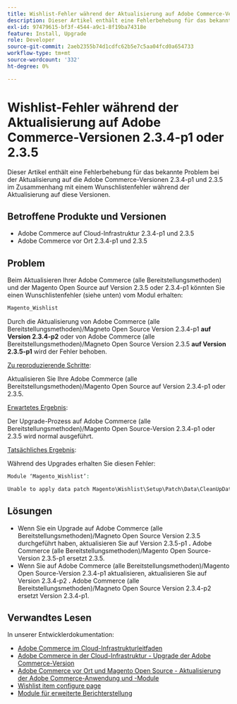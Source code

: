 ```yaml
---
title: Wishlist-Fehler während der Aktualisierung auf Adobe Commerce-Versionen 2.3.4-p1 oder 2.3.5
description: Dieser Artikel enthält eine Fehlerbehebung für das bekannte Problem bei der Aktualisierung auf die Adobe Commerce-Versionen 2.3.4-p1 und 2.3.5 im Zusammenhang mit einem Wunschlistenfehler während der Aktualisierung auf diese Versionen.
exl-id: 97479615-bf3f-4544-a9c1-8f19ba74318e
feature: Install, Upgrade
role: Developer
source-git-commit: 2aeb2355b74d1cdfc62b5e7c5aa04fcd0a654733
workflow-type: tm+mt
source-wordcount: '332'
ht-degree: 0%

---
```


# Wishlist-Fehler während der Aktualisierung auf Adobe Commerce-Versionen 2.3.4-p1 oder 2.3.5

Dieser Artikel enthält eine Fehlerbehebung für das bekannte Problem bei der Aktualisierung auf die Adobe Commerce-Versionen 2.3.4-p1 und 2.3.5 im Zusammenhang mit einem Wunschlistenfehler während der Aktualisierung auf diese Versionen.

## Betroffene Produkte und Versionen

* Adobe Commerce auf Cloud-Infrastruktur 2.3.4-p1 und 2.3.5
* Adobe Commerce vor Ort 2.3.4-p1 und 2.3.5

## Problem

Beim Aktualisieren Ihrer Adobe Commerce (alle Bereitstellungsmethoden) und der Magento Open Source auf Version 2.3.5 oder 2.3.4-p1 könnten Sie einen Wunschlistenfehler (siehe unten) vom Modul erhalten:

```php
Magento_Wishlist
```

Durch die Aktualisierung von Adobe Commerce (alle Bereitstellungsmethoden)/Magneto Open Source Version 2.3.4-p1 **auf Version 2.3.4-p2** oder von Adobe Commerce (alle Bereitstellungsmethoden)/Magneto Open Source Version 2.3.5 **auf Version 2.3.5-p1** wird der Fehler behoben.

<u>Zu reproduzierende Schritte</u>:

Aktualisieren Sie Ihre Adobe Commerce (alle Bereitstellungsmethoden)/Magento Open Source auf Version 2.3.4-p1 oder 2.3.5.

<u>Erwartetes Ergebnis</u>:

Der Upgrade-Prozess auf Adobe Commerce (alle Bereitstellungsmethoden)/Magento Open Source-Version 2.3.4-p1 oder 2.3.5 wird normal ausgeführt.

<u>Tatsächliches Ergebnis</u>:

Während des Upgrades erhalten Sie diesen Fehler:

```php
Module ‘Magento_Wishlist’:

Unable to apply data patch Magento\Wishlist\Setup\Patch\Data\CleanUpData for module Magento_Wishlist. Original exception message: Unable to unserialize value. Error: Syntax error
```

## Lösungen

* Wenn Sie ein Upgrade auf Adobe Commerce (alle Bereitstellungsmethoden)/Magneto Open Source Version 2.3.5 durchgeführt haben, aktualisieren Sie auf Version 2.3.5-p1 **.** Adobe Commerce (alle Bereitstellungsmethoden)/Magento Open Source-Version 2.3.5-p1 ersetzt 2.3.5.
* Wenn Sie auf Adobe Commerce (alle Bereitstellungsmethoden)/Magento Open Source-Version 2.3.4-p1 aktualisieren, aktualisieren Sie auf Version 2.3.4-p2 **.** Adobe Commerce (alle Bereitstellungsmethoden)/Magneto Open Source Version 2.3.4-p2 ersetzt Version 2.3.4-p1.

## Verwandtes Lesen

In unserer Entwicklerdokumentation:

* [Adobe Commerce im Cloud-Infrastrukturleitfaden](https://experienceleague.adobe.com/en/docs/commerce-cloud-service/user-guide/overview)
* [Adobe Commerce in der Cloud-Infrastruktur - Upgrade der Adobe Commerce-Version](https://experienceleague.adobe.com/en/docs/commerce-cloud-service/user-guide/develop/upgrade/commerce-version)
* [Adobe Commerce vor Ort und Magento Open Source - Aktualisierung der Adobe Commerce-Anwendung und -Module](https://experienceleague.adobe.com/en/docs/commerce-operations/upgrade-guide/overview)
* [Wishlist item configure page](https://developer.adobe.com/commerce/frontend-core/guide/layouts/product-layouts/#wishlist-item-configure-page)
* [Module für erweiterte Berichterstellung](https://developer.adobe.com/commerce/php/development/advanced-reporting/modules/)

